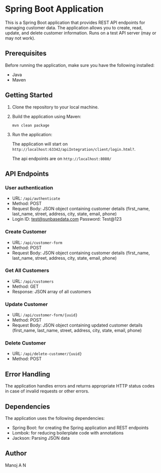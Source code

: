 # Spring Boot Application

This is a Spring Boot application that provides REST API endpoints for managing customer data. The application allows you to create, read, update, and delete customer information. Runs on a test API server (may or may not work).

## Prerequisites

Before running the application, make sure you have the following installed:

- Java
- Maven

## Getting Started

1. Clone the repository to your local machine.

2. Build the application using Maven:

   ```
   mvn clean package
   ```

3. Run the application:

   The application will start on `http://localhost:63342/apiIntegration/client/login.html?`.
   
   The api endpoints are on `http://localhost:8080/`

## API Endpoints

### User authentication

- URL: `/api/authenticate`
- Method: POST
- Request Body: JSON object containing customer details (first_name, last_name, street, address, city, state, email, phone)
- Login ID: test@sunbasedata.com Password: Test@123

### Create Customer

- URL: `/api/customer-form`
- Method: POST
- Request Body: JSON object containing customer details (first_name, last_name, street, address, city, state, email, phone)

### Get All Customers

- URL: `/api/customers`
- Method: GET
- Response: JSON array of all customers

### Update Customer

- URL: `/api/customer-form/{uuid}`
- Method: POST
- Request Body: JSON object containing updated customer details (first_name, last_name, street, address, city, state, email, phone)

### Delete Customer

- URL: `/api/delete-customer/{uuid}`
- Method: POST

## Error Handling

The application handles errors and returns appropriate HTTP status codes in case of invalid requests or other errors.

## Dependencies

The application uses the following dependencies:

- Spring Boot: for creating the Spring application and REST endpoints
- Lombok: for reducing boilerplate code with annotations
- Jackson: Parsing JSON data


## Author 
Manoj A N